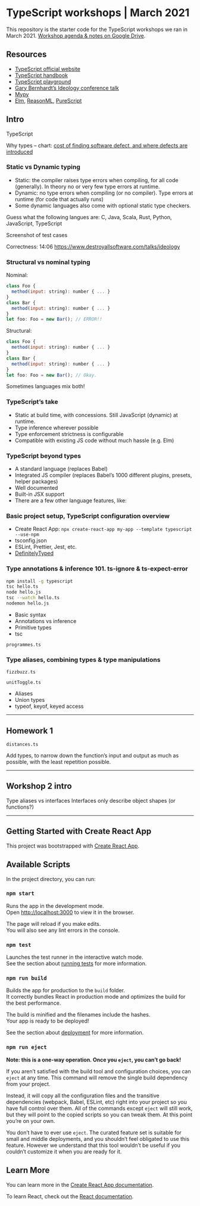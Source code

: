 # TypeScript workshops | March 2021

This repository is the starter code for the TypeScript workshops we ran in March 2021. [Workshop agenda & notes on Google Drive](https://docs.google.com/document/d/1-UgoJMTJh6TWRE_xsQfCH1WFmWCl-aKtFy3CAzNq5eg/edit).

## Resources

- [TypeScript official website](https://www.typescriptlang.org/)
- [TypeScript handbook](https://www.typescriptlang.org/docs/handbook/intro.html)
- [TypeScript playground](https://www.typescriptlang.org/play)
- [Gary Bernhardt’s Ideology conference talk](https://www.destroyallsoftware.com/talks/ideology)
- [Mypy](https://mypy.readthedocs.io/en/stable/)
- [Elm](https://elm-lang.org/), [ReasonML](https://reasonml.github.io/), [PureScript](https://www.purescript.org/)

## Intro

TypeScript

Why types – chart: [cost of finding software defect, and where defects are introduced](https://www.stickyminds.com/article/shift-left-approach-software-testing)

### Static vs Dynamic typing

- Static: the compiler raises type errors when compiling, for all code (generally). In theory no or very few type errors at runtime.
- Dynamic: no type errors when compiling (or no compiler). Type errors at runtime (for code that actually runs)
- Some dynamic languages also come with optional static type checkers.

Guess what the following langues are: C, Java, Scala, Rust, Python, JavaScript, TypeScript

Screenshot of test cases

Correctness: 14:06 https://www.destroyallsoftware.com/talks/ideology

### Structural vs nominal typing

Nominal:

```js
class Foo {
  method(input: string): number { ... }
}
class Bar {
  method(input: string): number { ... }
}
let foo: Foo = new Bar(); // ERROR!!
```

Structural:

```js
class Foo {
  method(input: string): number { ... }
}
class Bar {
  method(input: string): number { ... }
}
let foo: Foo = new Bar(); // Okay.
```

Sometimes languages mix both!

### TypeScript’s take

- Static at build time, with concessions. Still JavaScript (dynamic) at runtime.
- Type inference wherever possible
- Type enforcement strictness is configurable
- Compatible with existing JS code without much hassle (e.g. Elm)

### TypeScript beyond types

- A standard language (replaces Babel)
- Integrated JS compiler (replaces Babel’s 1000 different plugins, presets, helper packages)
- Well documented
- Built-in JSX support
- There are a few other language features, like:

### Basic project setup, TypeScript configuration overview

- Create React App: `npx create-react-app my-app --template typescript --use-npm`
- tsconfig.json
- ESLint, Prettier, Jest, etc.
- [DefinitelyTyped](https://github.com/DefinitelyTyped/DefinitelyTyped)

### Type annotations & inference 101. ts-ignore & ts-expect-error

```sh
npm install -g typescript
tsc hello.ts
node hello.js
tsc --watch hello.ts
nodemon hello.js
```

- Basic syntax
- Annotations vs inference
- Primitive types
- tsc

`programmes.ts`

### Type aliases, combining types & type manipulations

`fizzbuzz.ts`

`unitToggle.ts`

- Aliases
- Union types
- typeof, keyof, keyed access

---

## Homework 1

`distances.ts`

Add types, to narrow down the function’s input and output as much as possible, with the least repetition possible.

---

## Workshop 2 intro

Type aliases vs interfaces
Interfaces only describe object shapes (or functions?)

---

## Getting Started with Create React App

This project was bootstrapped with [Create React App](https://github.com/facebook/create-react-app).

## Available Scripts

In the project directory, you can run:

### `npm start`

Runs the app in the development mode.\
Open [http://localhost:3000](http://localhost:3000) to view it in the browser.

The page will reload if you make edits.\
You will also see any lint errors in the console.

### `npm test`

Launches the test runner in the interactive watch mode.\
See the section about [running tests](https://facebook.github.io/create-react-app/docs/running-tests) for more information.

### `npm run build`

Builds the app for production to the `build` folder.\
It correctly bundles React in production mode and optimizes the build for the best performance.

The build is minified and the filenames include the hashes.\
Your app is ready to be deployed!

See the section about [deployment](https://facebook.github.io/create-react-app/docs/deployment) for more information.

### `npm run eject`

**Note: this is a one-way operation. Once you `eject`, you can’t go back!**

If you aren’t satisfied with the build tool and configuration choices, you can `eject` at any time. This command will remove the single build dependency from your project.

Instead, it will copy all the configuration files and the transitive dependencies (webpack, Babel, ESLint, etc) right into your project so you have full control over them. All of the commands except `eject` will still work, but they will point to the copied scripts so you can tweak them. At this point you’re on your own.

You don’t have to ever use `eject`. The curated feature set is suitable for small and middle deployments, and you shouldn’t feel obligated to use this feature. However we understand that this tool wouldn’t be useful if you couldn’t customize it when you are ready for it.

## Learn More

You can learn more in the [Create React App documentation](https://facebook.github.io/create-react-app/docs/getting-started).

To learn React, check out the [React documentation](https://reactjs.org/).
